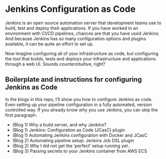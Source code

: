 # Jenkins Configuration as Code
Jenkins is an open source automation server that development teams use to build, test and deploy their applications. If you have worked in an environment with CI/CD pipelines, chances are that you have used Jenkins. And because Jenkins has so many configuration options and plugins available, it can be quite an effort to set up.

Now imagine configuring all of your infrastructure as code, but configuring the tool that builds, tests and deploys your infrastructure and applications through a web UI. Sounds counterintuitive, right?

## Boilerplate and instructions for configuring Jenkins as Code
In the blogs in this repo, I’ll show you how to configure Jenkins as code. Even setting up your pipeline configuration in a fully automated, version controlled way. If you already know why you use Jenkins, you can skip the first paragraph:

- (Blog 1) Why a build server, and why Jenkins?
- (Blog 1) Jenkins: Configuration as Code (JCasC) plugin
- (Blog 1) Automating Jenkins configuration with Docker and JCasC
- (Blog 2) Automating pipeline setup: Jenkins Job DSL plugin
- (Blog 2) Why I did not get the ‘perfect’ setup running yet..
- (Blog 3) Passing secrets to your Jenkins container from AWS ECS
